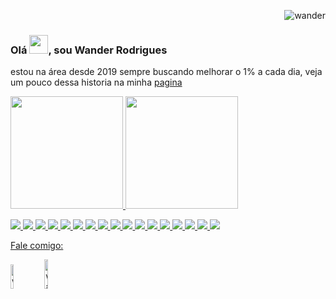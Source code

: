 <p align="right"> <img src="https://komarev.com/ghpvc/?username=wander27rodrigues" alt="wander"/></p>
<h3>Olá <img src="https://raw.githubusercontent.com/kaueMarques/kaueMarques/master/hi.gif" width="30px">, sou Wander Rodrigues</h2>
<p>estou na área desde 2019 sempre buscando melhorar o 1% a cada dia, veja um pouco dessa historia na minha <a href="https://wanderrodrigues.vercel.app/"target="blank">pagina</a></p>

<p align="left">
  <a href="https://github.com/wander27rodrigues">
  <img height="180em" src="https://github-readme-stats.vercel.app/api?username=wander27rodrigues&show_icons=true&theme=react&include_all_commits=true&count_private=true"/>
  <img height="180em" src="https://github-readme-stats.vercel.app/api/top-langs/?username=wander27rodrigues&layout=compact&langs_count=7&theme=react"/>
</p>
 <p align="left">
<img   src="https://img.shields.io/badge/-HTML5-E34F26?style=flat-square&logo=html5&logoColor=white"/>
<img   src="https://img.shields.io/badge/-CSS3-1572B6?style=flat-square&logo=css3"/>
<img   src="https://img.shields.io/badge/-java-red?style=flat-square&logo=java"/>
<img   src="https://img.shields.io/badge/-JavaScript-black?style=flat-square-square&logo=javascript"/>
<img   src="https://img.shields.io/badge/-Angular-red?style=flat-square&logo=angular"/>
<img   src="https://img.shields.io/badge/-Eclpise-black?style=flat-square&logo=eclipse"/>   
<img   src="https://img.shields.io/badge/-VisualStudioCode-blue?style=flat-square&logo=VisualStudioCode"/>
<img   src="https://img.shields.io/badge/-Oracle-red?style=flat-square&logo=Oracle"/>   
<img   src="https://img.shields.io/badge/TypeScript-007ACC?style=flat-square&logo=typescript&logoColor=white">
<img   src="https://img.shields.io/badge/Spring-6DB33F?style=flat-square&logo=spring&logoColor=white">
<img   src="https://img.shields.io/badge/Figma-F24E1E?style=flat-square&logo=figma&logoColor=white">
<img   src="https://img.shields.io/badge/React_Native-20232A?style=flat-square&logo=react&logoColor=61DAFB">
<img   src="https://img.shields.io/badge/Jenkins-D33833?style=flat-square&logo=jenkins&logoColor=white">
<img   src="https://img.shields.io/badge/Git-E34F26?style=flat-square&logo=git&logoColor=white">
<img   src="https://img.shields.io/badge/MySQL-00000F?style=flat-square&logo=mysql&logoColor=white">
<img   src="https://aleen42.github.io/badges/src/photoshop.svg">
<img   src="https://aleen42.github.io/badges/src/illustrator.svg">  
</p>

<p align="left">Fale comigo:</p>
<p align="left">
<a href="https://www.linkedin.com/in/wanderodriguessouza" target="blank"><img  width="10%" src="https://img.shields.io/badge/LinkedIn-0077B5?style=for-the-badge&logo=linkedin&logoColor=white" alt="wander"/></a>
<a href="https://www.instagram.com/wa_rodrigues_/" target="blank"><img  width="11%" src="https://img.shields.io/badge/Instagram-E4405F?style=for-the-badge&logo=instagram&logoColor=white" alt="wander"/></a>
</p>

